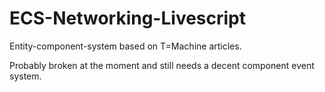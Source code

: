 # ECS-Networking-Livescript

Entity-component-system based on T=Machine articles.

Probably broken at the moment and still needs a decent component event system.
